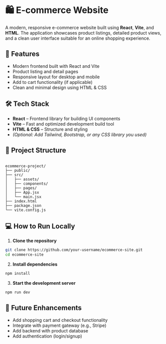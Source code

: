 # 🛍️ E-commerce Website

A modern, responsive e-commerce website built using **React**, **Vite**, and **HTML**. The application showcases product listings, detailed product views, and a clean user interface suitable for an online shopping experience.

## 🚀 Features

- Modern frontend built with React and Vite
- Product listing and detail pages
- Responsive layout for desktop and mobile
- Add to cart functionality (if applicable)
- Clean and minimal design using HTML & CSS

## 🛠️ Tech Stack

- **React** – Frontend library for building UI components
- **Vite** – Fast and optimized development build tool
- **HTML & CSS** – Structure and styling
- *(Optional: Add Tailwind, Bootstrap, or any CSS library you used)*

## 📁 Project Structure

```

ecommerce-project/
├── public/
├── src/
│   ├── assets/
│   ├── components/
│   ├── pages/
│   ├── App.jsx
│   └── main.jsx
├── index.html
├── package.json
└── vite.config.js

````

## 💻 How to Run Locally

1. **Clone the repository**
```bash
git clone https://github.com/your-username/ecommerce-site.git
cd ecommerce-site
````

2. **Install dependencies**

```bash
npm install
```

3. **Start the development server**

```bash
npm run dev
```


## 🌟 Future Enhancements

* Add shopping cart and checkout functionality
* Integrate with payment gateway (e.g., Stripe)
* Add backend with product database
* Add authentication (login/signup)

